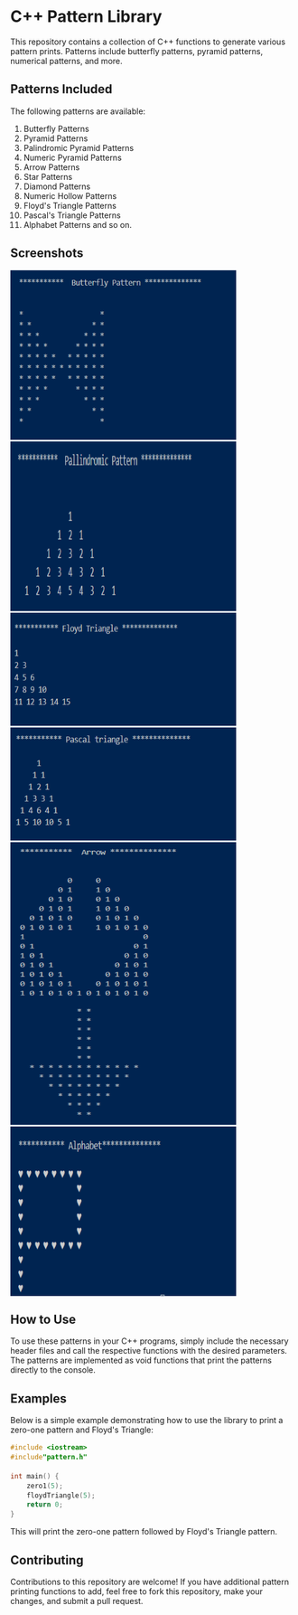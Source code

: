 # C++ Pattern Library

This repository contains a collection of C++ functions to generate various pattern prints. Patterns include butterfly patterns, pyramid patterns, numerical patterns, and more.

## Patterns Included

The following patterns are available:

1. Butterfly Patterns
2. Pyramid Patterns
3. Palindromic Pyramid Patterns
4. Numeric Pyramid Patterns
5. Arrow Patterns
6. Star Patterns
7. Diamond Patterns
8. Numeric Hollow Patterns
9. Floyd's Triangle Patterns
10. Pascal's Triangle Patterns
11. Alphabet Patterns
                 and so on.
    


## Screenshots
<div style = "display = "grid"">
<img src = "Screenshots/S (2).png" width = "400" height = "300" alt = "Screenshots">
<img src = "Screenshots/S (3).png" width = "400" height = "300" alt = "Screenshots">
<img src = "Screenshots/S (5).png" width = "400" height = "200" alt = "Screenshots">
<img src = "Screenshots/S (6).png" width = "400" height = "200" alt = "Screenshots">
<img src = "Screenshots/S (4).png" width = "400" height = "500" alt = "Screenshots">
<img src = "Screenshots/S (7).png" width = "400" height = "300" align = "top" alt = "Screenshots">
 

</div>

## How to Use

To use these patterns in your C++ programs, simply include the necessary header files and call the respective functions with the desired parameters. The patterns are implemented as void functions that print the patterns directly to the console.

## Examples

Below is a simple example demonstrating how to use the library to print a zero-one pattern and Floyd's Triangle:

```cpp
#include <iostream>
#include"pattern.h"

int main() {
    zero1(5);
    floydTriangle(5);
    return 0;
}
```

This will print the zero-one pattern followed by Floyd's Triangle pattern.

## Contributing
Contributions to this repository are welcome! If you have additional pattern printing functions to add, feel free to fork this repository, make your changes, and submit a pull request.

